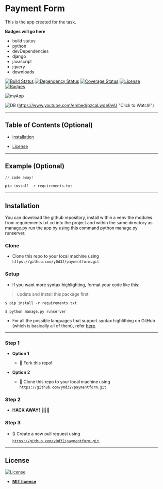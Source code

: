 
# Payment Form

This is the app created for the task.

**Badges will go here**

- build status
- python
- devDependencies
- django
- javascript
- jquery
- downloads


[![Build Status](http://img.shields.io/travis/badges/badgerbadgerbadger.svg?style=flat-square)](https://travis-ci.org/badges/badgerbadgerbadger) [![Dependency Status](http://img.shields.io/gemnasium/badges/badgerbadgerbadger.svg?style=flat-square)](https://gemnasium.com/badges/badgerbadgerbadger) [![Coverage Status](http://img.shields.io/coveralls/badges/badgerbadgerbadger.svg?style=flat-square)](https://coveralls.io/r/badges/badgerbadgerbadger)  [![License](http://img.shields.io/:license-mit-blue.svg?style=flat-square)](http://badges.mit-license.org) [![Badges](http://img.shields.io/:badges-9/9-ff6799.svg?style=flat-square)](https://github.com/badges/badgerbadgerbadger)



![myApp](https://i.ibb.co/S7ZFT6h/Screenshot-2020-08-12-at-9-07-19-AM.png)

![DB](https://i.ibb.co/bRDgcsf/Screenshot-2020-08-12-at-9-07-37-AM.png) (https://www.youtube.com/embed/pzcaLwde0wU "Click to Watch!")


---

## Table of Contents (Optional)


- [Installation](#installation)

- [License](#license)


---

## Example (Optional)

```python
// code away!

pip install -r requirements.txt
```

---

## Installation


You can download the github repository, install within a venv the modules from requirements.txt 
cd into the project and within the same directory as manage.py run the app by using this command python manage.py runserver.

### Clone

- Clone this repo to your local machine using `https://github.com/y0d32/paymentform.git`

### Setup

- If you want more syntax highlighting, format your code like this:

> update and install this package first

```shell
$ pip install -r requirements.txt
```

```shell
$ python manage.py runserver
```

- For all the possible languages that support syntax highlithing on GitHub (which is basically all of them), refer <a href="https://github.com/github/linguist/blob/master/lib/linguist/languages.yml" target="_blank">here</a>.

---


### Step 1

- **Option 1**
    - 🍴 Fork this repo!

- **Option 2**
    - 👯 Clone this repo to your local machine using `https://github.com/y0d32/paymentform.git`

### Step 2

- **HACK AWAY!** 🔨🔨🔨

### Step 3

- 🔃 Create a new pull request using <a href="https://github.com/y0d32/paymentform.git" target="_blank">`https://github.com/y0d32/paymentform.git`</a>.

---


## License

[![License](http://img.shields.io/:license-mit-blue.svg?style=flat-square)](http://badges.mit-license.org)

- **[MIT license](http://opensource.org/licenses/mit-license.php)**

